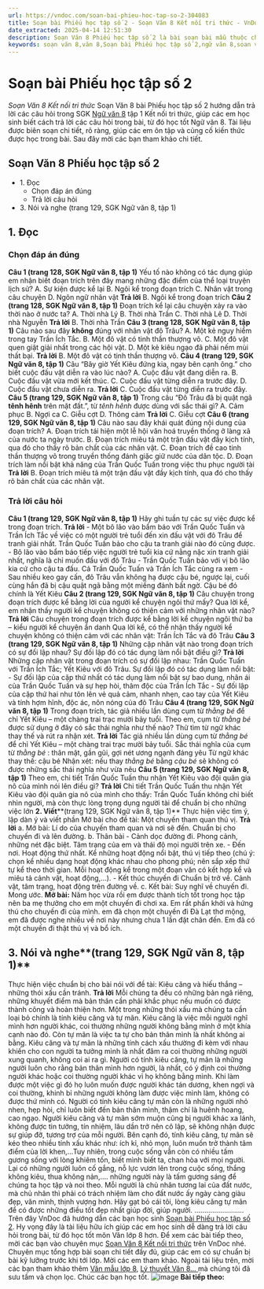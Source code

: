```yaml
---
url: https://vndoc.com/soan-bai-phieu-hoc-tap-so-2-304083
title: Soạn bài Phiếu học tập số 2 - Soạn Văn 8 Kết nối tri thức - VnDoc.com
date_extracted: 2025-04-14 12:51:30
description: Soạn Văn 8 Phiếu học tập số 2 là bài soạn bài mẫu thuộc chương trình Ngữ văn lớp 8 KNTT học kì 1. Mời các bạn cùng tham khảo bài soạn để chuẩn bị cho bài học sắp tới của mình.
keywords: soạn văn 8,văn 8,Soạn bài Phiếu học tập số 2,ngữ văn 8,soan van 8,soạn văn lớp 8,giải văn 8,soạn văn 8 tập 1,soạn văn 8 Phiếu học tập số 2,soạn văn 8 kết nối tri thức,văn 8 chân trời sáng tạo,ngữ văn 8 kết nối tri thức,Phiếu học tập số 2,soạn bài Phiếu học tập số 2 lớp 8,soạn văn 8 kntt,văn 8 kết nối tri thức
---
```


# Soạn bài Phiếu học tập số 2
 _Soạn Văn 8 Kết nối tri thức_
Soạn Văn 8 bài Phiếu học tập số 2 hướng dẫn trả lời các câu hỏi trong SGK [Ngữ văn 8](<https://vndoc.com/ngu-van-lop8>) tập 1 Kết nối tri thức, giúp các em học sinh biết cách trả lời các câu hỏi trong bài, từ đó học tốt Ngữ văn 8. Tài liệu được biên soạn chi tiết, rõ ràng, giúp các em ôn tập và củng cố kiến thức được học trong bài. Sau đây mời các bạn tham khảo chi tiết.
## Soạn Văn 8 Phiếu học tập số 2
  * 1\. Đọc
    * Chọn đáp án đúng
    * Trả lời câu hỏi
  * 3\. Nói và nghe \(trang 129, SGK Ngữ văn 8, tập 1\)

## 1\. Đọc
### **Chọn đáp án đúng**
**Câu 1 \(trang 128, SGK Ngữ văn 8, tập 1\)**
Yếu tố nào không có tác dụng giúp em nhận biết đoạn trích trên đây mang những đặc điểm của thể loại truyện lịch sử?
A. Sự kiện được kể lại
B. Ngôi kể trong đoạn trích
C. Nhân vật trong câu chuyện
D. Ngôn ngữ nhân vật
**Trả lời**
B. Ngôi kể trong đoạn trích
**Câu 2 \(trang 128, SGK Ngữ văn 8, tập 1\)**
Đoạn trích kể lại câu chuyện xảy ra vào thời nào ở nước ta?
A. Thời nhà Lý
B. Thời nhà Trần
C. Thời nhà Lê
D. Thời nhà Nguyễn
**Trả lời**
B. Thời nhà Trần
**Câu 3 \(trang 128, SGK Ngữ văn 8, tập 1\)**
Câu nào sau đây **không** đúng với nhân vật đô Trâu?
A. Một kẻ nguy hiểm trong tay Trần Ích Tắc.
B. Một đô vật có tinh thần thượng võ.
C. Một đô vật quen giật giải nhất trong các hội vật.
D. Một kẻ kiêu ngạo đã phải nếm mùi thất bại.
**Trả lời**
B. Một đô vật có tinh thần thượng võ.
**Câu 4 \(trang 129, SGK Ngữ văn 8, tập 1\)**
Câu “Bây giờ Yết Kiêu đứng kia, ngay bên cạnh ông.” cho biết cuộc đấu vật diễn ra vào lúc nào?
A. Cuộc đấu vật đang diễn ra.
B. Cuộc đấu vật vừa mới kết thúc.
C. Cuộc đấu vật từng diễn ra trước đây.
D. Cuộc đấu vật chưa diễn ra.
**Trả lời**
C. Cuộc đấu vật từng diễn ra trước đây.
**Câu 5 \(trang 129, SGK Ngữ văn 8, tập 1\)**
Trong câu “Đô Trâu đã bị quật ngã **tênh hênh** trên mặt đất.”, từ _tênh hênh_ được dùng với sắc thái gì?
A. Cảm phục
B. Ngợi ca
C. Giễu cợt
D. Thông cảm
**Trả lời**
C. Giễu cợt
**Câu 6 \(trang 129, SGK Ngữ văn 8, tập 1\)**
Câu nào sau đây khái quát đúng nội dung của đoạn trích?
A. Đoạn trích tái hiện một lễ hội văn hoá truyền thống ở làng xã của nước ta ngày trước.
B. Đoạn trích miêu tả một trận đấu vật đầy kịch tính, qua đó cho thấy rõ bản chất của các nhân vật.
C. Đoạn trích đề cao tinh thần thượng võ trong truyền thống đánh giặc giữ nước của dân tộc.
D. Đoạn trích làm nổi bật khả năng của Trần Quốc Tuấn trong việc thu phục người tài
**Trả lời**
B. Đoạn trích miêu tả một trận đấu vật đầy kịch tính, qua đó cho thấy rõ bản chất của các nhân vật.
### **Trả lời câu hỏi**
**Câu 1 \(trang 129, SGK Ngữ văn 8, tập 1\)**
Hãy ghi tuần tự các sự việc được kể trong đoạn trích.
**Trả lời**
\- Một bô lão vào bẩm báo với Trần Quốc Tuấn và Trần Ích Tắc về việc có một người trẻ tuổi đến xin đấu vật với đô Trâu để tranh giải nhất. Trần Quốc Tuấn bảo cho cậu ta tranh giải nào đó cũng được.
\- Bô lão vào bẩm báo tiếp việc người trẻ tuổi kia cứ nằng nặc xin tranh giải nhất, nghĩa là chỉ muốn đấu với đô Trâu
\- Trần Quốc Tuấn bảo với vị bô lão kia cứ cho cậu ta đấu. Cả Trần Quốc Tuấn và Trần Ích Tắc cùng ra xem
\- Sau nhiều keo gay cấn, đô Trâu vẫn không hạ được cậu bé, ngược lại, cuối cùng hắn đã bị cậu quật ngã bằng một miếng đánh bất ngờ. Cậu bé đó chính là Yết Kiêu
**Câu 2 \(trang 129, SGK Ngữ văn 8, tập 1\)**
Câu chuyện trong đoạn trích được kể bằng lời của người kể chuyện ngôi thứ mấy? Qua lời kể, em nhận thấy người kể chuyện không có thiện cảm với những nhân vật nào?
**Trả lời**
Câu chuyện trong đoạn trích được kể bằng lời kể chuyện ngôi thứ ba – kiểu người kể chuyện ẩn danh
Qua lời kể, có thể nhận thấy người kể chuyện không có thiện cảm với các nhân vật: Trần Ích Tắc và đô Trâu
**Câu 3 \(trang 129, SGK Ngữ văn 8, tập 1\)**
Những cặp nhân vật nào trong đoạn trích có sự đối lập nhau? Sự đối lập đó có tác dụng làm nổi bật điều gì?
**Trả lời**
Những cặp nhân vật trong đoạn trích có sự đối lập nhau: Trần Quốc Tuấn với Trần Ích Tắc; Yết Kiêu với đô Trâu.
Sự đối lập đó có tác dụng làm nổi bật:
\- Sự đối lập của cặp thứ nhất có tác dụng làm nổi bật sự bao dung, nhân ái của Trần Quốc Tuấn và sự hẹp hòi, thâm độc của Trần Ích Tắc
\- Sự đối lập của cặp thứ hai như tôn lên vẻ quả cảm, nhanh nhẹn, cao tay của Yết Kiêu và tính hợm hĩnh, độc ác, nôn nóng của đô Trâu
**Câu 4 \(trang 129, SGK Ngữ văn 8, tập 1\)**
Trong đoạn trích, tác giả nhiều lần dùng cụm từ _thằng bé_ để chỉ Yết Kiêu – một chàng trai trạc mười bảy tuổi. Theo em, cụm từ _thằng bé_ được sử dụng ở đây có sắc thái nghĩa như thế nào? Thử tìm từ ngữ khác thay thế và rút ra nhận xét.
**Trả lời**
Tác giả nhiều lần dùng cụm từ _thằng bé_ để chỉ Yết Kiêu – một chàng trai trạc mười bảy tuổi.
Sắc thái nghĩa của cụm từ _thằng bé_ : thân mật, gần gũi, gợi nét ương ngạnh đáng yêu
Từ ngữ khác thay thế: cậu bé
Nhận xét: nếu thay _thằng bé_ bằng _cậu bé_ sẽ không có được những sắc thái nghĩa như vừa nêu
**Câu 5 \(trang 129, SGK Ngữ văn 8, tập 1\)**
Theo em, chi tiết Trần Quốc Tuấn thu nhận Yết Kiêu vào đội quân gia nô của mình nói lên điều gì?
**Trả lời**
Chi tiết Trần Quốc Tuấn thu nhận Yết Kiêu vào đội quân gia nô của mình cho thấy: Trần Quốc Tuấn không chỉ biết nhìn người, mà còn thực lòng trọng dụng người tài để chuẩn bị cho những việc lớn
**2\. Viết****\(trang 129, SGK Ngữ văn 8, tập 1\)**
Thực hiện việc tìm ý, lập dàn ý và viết phần Mở bài cho đề tài: Một chuyến tham quan thú vị.
**Trả lời**
a. Mở bài:
Lí do của chuyến tham quan và nơi sẽ đến.
Chuẩn bị cho chuyến đi và lên đường.
b. Thân bài
\- Cảnh dọc đường đi.
Phong cảnh, những nét đặc biệt.
Tâm trạng của em và thái độ mọi người trên xe.
\- Đến nơi.
Hoạt động thứ nhất.
Kể những hoạt động nổi bật, thú vị tiếp theo \(chú ý: chọn kể nhiều dạng hoạt động khác nhau cho phong phú; nên sắp xếp thứ tự kể theo thời gian. Mỗi hoạt động kể trong một đoạn văn có kết hợp kể và miêu tả cảnh vật, hoạt động,…\).
\- Kết thúc chuyến đi
Chuẩn bị trở về.
Cảnh vật, tâm trạng, hoạt động trên đường về.
c. Kết bài:
Suy nghĩ về chuyến đi.
Mong ước.
**Mở bài:**
Năm học vừa rồi em được thành tích tốt trong học tập nên ba mẹ thưởng cho em một chuyến đi chơi xa. Em rất phấn khởi và hứng thú cho chuyến đi của mình. em đã chọn một chuyến đi Đà Lạt thơ mộng, em đã được nghe nhiều về nơi này nhưng chưa 1 lần đặt chân đến. Em đã có một chuyến đi thật thú vị và bổ ích.
## **3\. Nói và nghe****\(trang 129, SGK Ngữ văn 8, tập 1\)**
Thực hiện việc chuẩn bị cho bài nói với đề tài: Kiêu căng và hiếu thắng – những thói xấu cần tránh.
**Trả lời**
Mỗi chúng ta đều có những bản ngã riêng, những khuyết điểm mà bản thân cần phải khắc phục nếu muốn có được thành công và hoàn thiện hơn. Một trong những thói xấu mà chúng ta cần loại bỏ chính là tính kiêu căng và tự mãn. Kiêu căng là việc mỗi người nghĩ mình hơn người khác, coi thường những người không bằng mình ở một khía cạnh nào đó. Còn tự mãn là việc ta tự cho bản thân mình là nhất không ai bằng. Kiêu căng và tự mãn là những tính cách xấu thường đi kèm với nhau khiến cho con người ta tưởng mình là nhất đâm ra coi thường những người xung quanh, không coi ai ra gì. Người có tính kiêu căng, tự mãn là những người luôn cho rằng bản thân mình hơn người, là nhất, có ý định coi thường người khác hoặc coi thường người khác vì họ không bằng mình. Khi làm được một việc gì đó họ luôn muốn được người khác tán dương, khen ngợi và coi thường, khinh bỉ những người không làm được việc mình làm, không có được thứ mình có. Người có tính kiêu căng tự mãn còn là những người nhỏ nhen, hẹp hòi, chỉ luôn biết đến bản thân mình, thậm chí là huênh hoang, cao ngạo. Người kiêu căng và tự mãn sớm muộn cũng bị người khác xa lánh, không được tin tưởng, tín nhiệm, lâu dần trở nên cô lập, sẽ không nhận được sự giúp đỡ, tương trợ của mỗi người. Bên cạnh đó, tính kiêu căng, tự mãn sẽ kéo theo nhiều tính xấu khác như: ích kỉ, nhỏ mọn, luôn muốn trở thành tâm điểm của lời khen,…Tuy nhiên, trong cuộc sống vẫn còn có nhiều tấm gương sống với lòng khiêm tốn, biết mình biết ta, chan hòa với mọi người. Lại có những người luôn cố gắng, nỗ lực vươn lên trong cuộc sống, thắng không kiêu, thua không nản,…. những người này là tấm gương sáng để chúng ta học tập và noi theo. Mỗi người là chủ nhân tương lai của đất nước, mà chủ nhân thì phải có trách nhiệm làm cho đất nước ấy ngày càng giàu đẹp, văn minh, thịnh vượng hơn. Hãy gạt bỏ cái tôi, lòng kiêu căng tự mãn để có được những điều tốt đẹp nhất giúp đời, giúp người.
.........................
Trên đây VnDoc đã hướng dẫn các bạn học sinh [Soạn bài Phiếu học tập số 2](<https://vndoc.com/soan-bai-phieu-hoc-tap-so-2-304083>). Hy vọng đây là tài liệu hữu ích giúp các em học sinh dễ dàng trả lời câu hỏi trong bài, từ đó học tốt môn Văn lớp 8 hơn. Để xem các bài tiếp theo, mời các bạn vào chuyên mục [Soạn Văn 8 Kết nối tri thức](<https://vndoc.com/ngu-van-8-ket-noi-tri-thuc>) trên VnDoc nhé. Chuyên mục tổng hợp bài soạn chi tiết đầy đủ, giúp các em có sự chuẩn bị bài kỹ lưỡng trước khi tới lớp. Mời các em tham khảo.
Ngoài tài liệu trên, mời các bạn tham khảo thêm [Văn mẫu lớp 8](<https://vndoc.com/van-mau-lop8>), [Lý thuyết Văn 8... ](<https://vndoc.com/ly-thuyet-ngu-van8>)mà chúng tôi đã sưu tầm và chọn lọc. Chúc các bạn học tốt.
![image](https://i.vdoc.vn/data/image/2022/08/26/ban-tay.svg) **Bài tiếp theo:**
